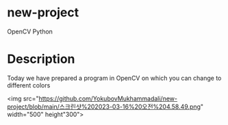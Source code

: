 # new-project
OpenCV Python
# Description
Today we have prepared a program in OpenCV on which you can change to different colors

<img src="https://github.com/YokubovMukhammadali/new-project/blob/main/스크린샷%202023-03-16%20오전%204.58.49.png" width="500" height"300">
